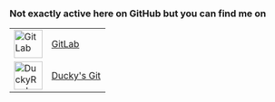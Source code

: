 ### Not exactly active here on GitHub but you can find me on


<table>
  <tr>
    <td>
      <a href="https://gitlab.com/Romloader">
        <img src="https://about.gitlab.com/images/press/press-kit-icon.svg" alt="GitLab" width="50"/>
      </a>
    </td>
    <td>
      <a href="https://gitlab.com/Romloader">GitLab</a>
    </td>
  </tr>
  <tr>
    <td>
      <a href="https://git.ducky.rocks/Romloader">
        <img src="https://git.ducky.rocks/uploads/-/system/appearance/logo/1/logoheader.gif" alt="DuckyRocks GitLab" width="50"/>
      </a>
    </td>
    <td>
      <a href="https://git.ducky.rocks/Romloader">Ducky's Git</a>
    </td>
  </tr>
</table>
